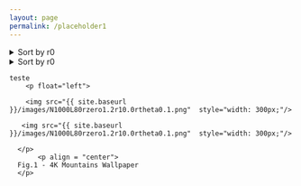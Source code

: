 ```yaml
---
layout: page
permalink: /placeholder1
---
```


<details>
<summary>Sort by r0</summary>

some text
+ <details>
    <summary>r0 = 1.2</summary>

    some more text
    + <details>
        <summary>Sort by r1</summary>
    
        even more text
       + <details>
            <summary> r1 = 0.0</summary>
    
            <p float="left">

        <img src="{{ site.baseurl }}/images/snapshots/N1000/N1000L80rzero1.2r10.0rtheta0.05.png"  style="width: 300px;"/>

       <img src="{{ site.baseurl }}/images/snapshots/N1000/N1000L80rzero1.2r10.0rtheta0.1.png"  style="width: 300px;"/>

      </p>
              <p float="left">

        <img src="{{ site.baseurl }}/images/snapshots/N1000/N1000L80rzero1.2r10.0rtheta0.5.png"  style="width: 300px;"/>

       <img src="{{ site.baseurl }}/images/snapshots/N1000/N1000L80rzero1.2r10.0rtheta5.0.png"  style="width: 300px;"/>

      </p>
    
    </details>
        <details>
            <summary> r1 = 0.1</summary>
    
            even more text
   
      
    </details>
       <details>
            <summary> r1 = 0.5</summary>
    
            even more text
     
     
    </details>
      </details>
   </details>
</details>


<details>
<summary>Sort by r0</summary>
.
+ <details>
    <summary>r0= 1.2</summary>
    .
    </details>
</details>

    teste
        <p float="left">

        <img src="{{ site.baseurl }}/images/N1000L80rzero1.2r10.0rtheta0.1.png"  style="width: 300px;"/>

       <img src="{{ site.baseurl }}/images/N1000L80rzero1.2r10.0rtheta0.1.png"  style="width: 300px;"/>

      </p>
           <p align = "center">
      Fig.1 - 4K Mountains Wallpaper
      </p>
     
